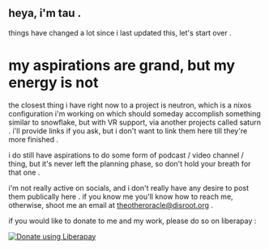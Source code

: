 ## heya, i'm tau .

things have changed a lot since i last updated this, let's start over .

# my aspirations are grand, but my energy is not

the closest thing i have right now to a project is neutron, which is a nixos configuration i'm working on which should someday accomplish something similar to snowflake, but with VR support, via another projects called saturn . i'll provide links if you ask, but i don't want to link them here till they're more finished .

i do still have aspirations to do some form of podcast / video channel / thing, but it's never left the planning phase, so don't hold your breath for that one .

i'm not really active on socials, and i don't really have any desire to post them publically here . if you know me you'll know how to reach me, otherwise, shoot me an email at theotheroracle@disroot.org . 

if you would like to donate to me and my work, please do so on liberapay :

<a href="https://liberapay.com/theotheroracle/donate"><img alt="Donate using Liberapay" src="https://liberapay.com/assets/widgets/donate.svg"></a>
